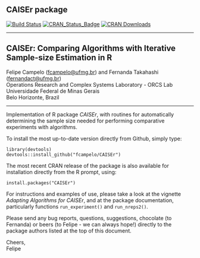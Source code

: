 ## CAISEr package
[![Build Status](https://api.travis-ci.org/fcampelo/CAISEr.png)](https://travis-ci.org/fcampelo/CAISEr) [![CRAN_Status_Badge](https://www.r-pkg.org/badges/version/CAISEr)](https://CRAN.R-project.org/package=CAISEr)
[![CRAN Downloads](https://cranlogs.r-pkg.org/badges/CAISEr)](https://CRAN.R-project.org/package=CAISEr)

***

## CAISEr: Comparing Algorithms with Iterative Sample-size Estimation in R
Felipe Campelo ([fcampelo@ufmg.br](mailto:fcampelo@ufmg.br)) and Fernanda Takahashi ([fernandact@ufmg.br](mailto:fernandact@ufmg.br))  
Operations Research and Complex Systems Laboratory - ORCS Lab  
Universidade Federal de Minas Gerais  
Belo Horizonte, Brazil

***

Implementation of R package _CAISEr_, with routines for automatically 
determining the sample size needed for performing comparative experiments with 
algorithms.

To install the most up-to-date version directly from Github, simply type:

```
library(devtools)
devtools::install_github("fcampelo/CAISEr")
```

The most recent CRAN release of the package is also available for installation directly 
from the R prompt, using:

```
install.packages("CAISEr")
```

For instructions and examples of use, please take a look at the vignette 
_Adapting Algorithms for CAISEr_, and at the package documentation, particularly 
functions `run_experiment()` and `run_nreps2()`.

Please send any bug reports, questions, suggestions, chocolate (to 
Fernanda) or beers (to Felipe - we can always hope!) directly to the package 
authors listed at the top of this document.

Cheers,  
Felipe
